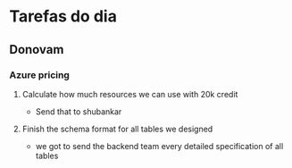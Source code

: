 # Tarefas do dia

## Donovam

### Azure pricing

1. Calculate how much resources we can use with 20k credit
    - Send that to shubankar

2. Finish the schema format for all tables we designed
    - we got to send the backend team every detailed specification of all tables

